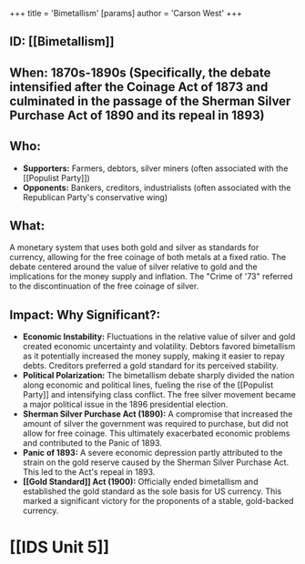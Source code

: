 +++
 title = 'Bimetallism'
[params]
	author = 'Carson West'
+++
## ID: [[Bimetallism]]

## When: 1870s-1890s (Specifically, the debate intensified after the Coinage Act of 1873 and culminated in the passage of the Sherman Silver Purchase Act of 1890 and its repeal in 1893)

## Who: 
* **Supporters:** Farmers, debtors, silver miners (often associated with the [[Populist Party]])
* **Opponents:** Bankers, creditors, industrialists (often associated with the Republican Party's conservative wing)

## What: 
A monetary system that uses both gold and silver as standards for currency, allowing for the free coinage of both metals at a fixed ratio.  The debate centered around the value of silver relative to gold and the implications for the money supply and inflation. The "Crime of '73" referred to the discontinuation of the free coinage of silver.

## Impact: Why Significant?:
* **Economic Instability:** Fluctuations in the relative value of silver and gold created economic uncertainty and volatility.  Debtors favored bimetallism as it potentially increased the money supply, making it easier to repay debts. Creditors preferred a gold standard for its perceived stability.
* **Political Polarization:** The bimetallism debate sharply divided the nation along economic and political lines, fueling the rise of the [[Populist Party]] and intensifying class conflict. The free silver movement became a major political issue in the 1896 presidential election.
* **Sherman Silver Purchase Act (1890):** A compromise that increased the amount of silver the government was required to purchase, but did not allow for free coinage.  This ultimately exacerbated economic problems and contributed to the Panic of 1893.
* **Panic of 1893:** A severe economic depression partly attributed to the strain on the gold reserve caused by the Sherman Silver Purchase Act. This led to the Act's repeal in 1893.
* **[[Gold Standard]] Act (1900):**  Officially ended bimetallism and established the gold standard as the sole basis for US currency.  This marked a significant victory for the proponents of a stable, gold-backed currency.

# [[IDS Unit 5]]